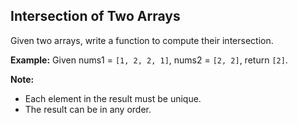 ## Intersection of Two Arrays

Given two arrays, write a function to compute their intersection.

**Example:**
Given nums1 = `[1, 2, 2, 1]`, nums2 = `[2, 2]`, return `[2]`.

**Note:**
- Each element in the result must be unique.
- The result can be in any order.
